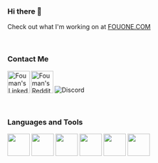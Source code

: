### Hi there 👋

Check out what I'm working on at [FOUONE.COM](https://www.fouone.com)

<!--
**fouman75/fouman75** is a ✨ _special_ ✨ repository because its `README.md` (this file) appears on your GitHub profile.

Here are some ideas to get you started:

- 🔭 I’m currently working on ...
- 🌱 I’m currently learning ...
- 👯 I’m looking to collaborate on ...
- 🤔 I’m looking for help with ...
- 💬 Ask me about ...
- 📫 How to reach me: ...
- 😄 Pronouns: ...
- ⚡ Fun fact: ...
-->

<br/>

<!--
<a href="https://discord.gg/users/fouman#9537">
  <img align="left" alt="Fouman's Discord" width="22px" src="https://cdn.jsdelivr.net/npm/simple-icons@v3/icons/discord.svg" />
</a>
-->
### Contact Me
<a href="https://www.linkedin.com/in/frederickouimet/">
  <img align="left" alt="Fouman's Linked In" width="50px" src="https://cdn.jsdelivr.net/npm/simple-icons@v3/icons/linkedin.svg" />
</a>
<a href="https://www.reddit.com/user/fouman75/">
  <img align="left" alt="Fouman's Reddit" width="50px" src="https://cdn.jsdelivr.net/npm/simple-icons@v3/icons/reddit.svg" />
</a>

<br /> <br />
![Discord](https://img.shields.io/static/v1?label=Discord&message=fouman%239537&color=black&logo=discord&style=for-the-badge&logoColor=white)

<br />

### Languages and Tools
<!--
![fouman](https://img.shields.io/github/repo-size/FOUMAN75/Jigsawnoi?style=plastic) ![GitHub language count](https://img.shields.io/github/languages/count/FOUMAN75/REPOSITORY?style=plastic) ![GitHub top language](https://img.shields.io/github/languages/top/FOUMAN75/REPOSITORY?style=plastic) ![GitHub last commit](https://img.shields.io/github/last-commit/FOUMAN75/REPOSITORY?color=red&style=plastic)
-->


<!-- <code><img height="50" src="https://cdn.jsdelivr.net/npm/simple-icons@v3/icons/"></code> -->
<code><img height="50" src="https://cdn.jsdelivr.net/npm/simple-icons@v3/icons/unity.svg"></code>
<code><img height="50" src="https://cdn.jsdelivr.net/npm/simple-icons@v3/icons/android.svg"></code>
<code><img height="50" src="https://cdn.jsdelivr.net/npm/simple-icons@v3/icons/ios.svg"></code>
<code><img height="50" src="https://cdn.jsdelivr.net/npm/simple-icons@v3/icons/csharp.svg"></code>
<code><img height="50" src="https://cdn.jsdelivr.net/npm/simple-icons@v3/icons/firebase.svg"></code>
<code><img height="50" src="https://cdn.jsdelivr.net/npm/simple-icons@v3/icons/node-dot-js.svg"></code>


<!-- ![Fouman's github stats](https://github-readme-stats.vercel.app/api?username=fouman75&show_icons=true&hide_border=true) -->
